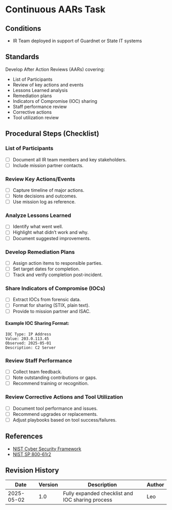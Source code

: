 # Continuous AARs Task

## Conditions

- IR Team deployed in support of Guardnet or State IT systems

## Standards

Develop After Action Reviews (AARs) covering:

- List of Participants
- Review of key actions and events
- Lessons Learned analysis
- Remediation plans
- Indicators of Compromise (IOC) sharing
- Staff performance review
- Corrective actions
- Tool utilization review

## Procedural Steps (Checklist)

### List of Participants

- [ ] Document all IR team members and key stakeholders.
- [ ] Include mission partner contacts.

### Review Key Actions/Events

- [ ] Capture timeline of major actions.
- [ ] Note decisions and outcomes.
- [ ] Use mission log as reference.

### Analyze Lessons Learned

- [ ] Identify what went well.
- [ ] Highlight what didn’t work and why.
- [ ] Document suggested improvements.

### Develop Remediation Plans

- [ ] Assign action items to responsible parties.
- [ ] Set target dates for completion.
- [ ] Track and verify completion post-incident.

### Share Indicators of Compromise (IOCs)

- [ ] Extract IOCs from forensic data.
- [ ] Format for sharing (STIX, plain text).
- [ ] Provide to mission partner and ISAC.

#### Example IOC Sharing Format:

```plaintext
IOC Type: IP Address
Value: 203.0.113.45
Observed: 2025-05-01
Description: C2 Server
```

### Review Staff Performance

- [ ] Collect team feedback.
- [ ] Note outstanding contributions or gaps.
- [ ] Recommend training or recognition.

### Review Corrective Actions and Tool Utilization

- [ ] Document tool performance and issues.
- [ ] Recommend upgrades or replacements.
- [ ] Adjust playbooks based on tool success/failures.

## References

- [NIST Cyber Security Framework](https://www.nist.gov/cyberframework)
- [NIST SP 800-61r2](http://nvlpubs.nist.gov/nistpubs/SpecialPublications/NIST.SP.800-61r2.pdf)

## Revision History

| Date | Version | Description | Author |
|------|---------|-------------|--------|
| 2025-05-02 | 1.0 | Fully expanded checklist and IOC sharing process | Leo |
